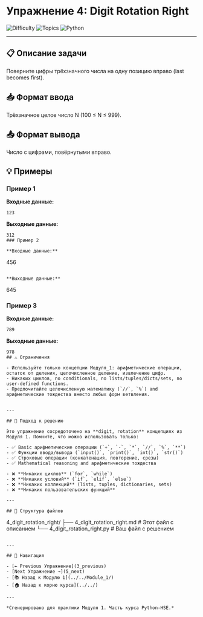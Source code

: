 # Упражнение 4: Digit Rotation Right

![Difficulty](https://img.shields.io/badge/Difficulty-Module%201-green)
![Topics](https://img.shields.io/badge/Topics-digit%2C%20rotation-blue)
![Python](https://img.shields.io/badge/Python-Module%201%20Concepts-yellow)

---

## 📋 Описание задачи

Поверните цифры трёхзначного числа на одну позицию вправо (last becomes first).
## 📥 Формат ввода

Трёхзначное целое число N (100 ≤ N ≤ 999).
## 📤 Формат вывода

Число с цифрами, повёрнутыми вправо.
## 💡 Примеры

### Пример 1

**Входные данные:**
```
123
```

**Выходные данные:**
```
312
### Пример 2

**Входные данные:**
```
456
```

**Выходные данные:**
```
645
### Пример 3

**Входные данные:**
```
789
```

**Выходные данные:**
```
978
## ⚠️ Ограничения

- Используйте только концепции Модуля_1: арифметические операции, остаток от деления, целочисленное деление, извлечение цифр.
- Никаких циклов, no conditionals, no lists/tuples/dicts/sets, no user-defined functions.
- Предпочитайте целочисленную математику (`//`, `%`) and арифметические тождества вместо любых форм ветвления.


---

## 🎯 Подход к решению

Это упражнение сосредоточено на **digit, rotation** концепциях из Модуля 1. Помните, что можно использовать только:

- ✅ Basic арифметические операции (`+`, `-`, `*`, `//`, `%`, `**`)
- ✅ Функции ввода/вывода (`input()`, `print()`, `int()`, `str()`)
- ✅ Строковые операции (конкатенация, повторение, срезы)
- ✅ Mathematical reasoning and арифметические тождества

- ❌ **Никаких циклов** (`for`, `while`)
- ❌ **Никаких условий** (`if`, `elif`, `else`)
- ❌ **Никаких коллекций** (lists, tuples, dictionaries, sets)
- ❌ **Никаких пользовательских функций**

---

## 📁 Структура файлов
```
4_digit_rotation_right/
├── 4_digit_rotation_right.md     # Этот файл с описанием
└── 4_digit_rotation_right.py     # Ваш файл с решением
```

---

## 🔗 Навигация

- [← Previous Упражнение](3_previous) 
- [Next Упражнение →](5_next)
- [📚 Назад к Модулю 1](../../Module_1/)
- [🏠 Назад к корню курса](../../)

---

*Сгенерировано для практики Модуля 1. Часть курса Python-HSE.*
